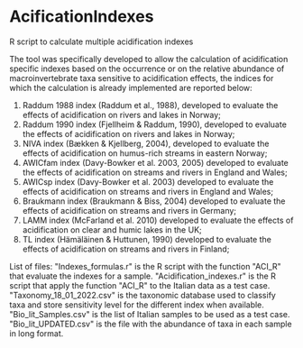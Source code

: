 # AcificationIndexes
R script to calculate multiple acidification indexes

The tool was specifically developed to allow the calculation of acidification specific indexes based on the occurrence or on the relative abundance of macroinvertebrate taxa sensitive to acidification effects, the indices for which the calculation is already implemented are reported below: 
1.	Raddum 1988 index (Raddum et al., 1988), developed to evaluate the effects of acidification on rivers and lakes in Norway; 
2.	Raddum 1990 index (Fjellheim & Raddum, 1990), developed to evaluate the effects of acidification on rivers and lakes in Norway;  
3.	NIVA index (Bækken & Kjellberg, 2004), developed to evaluate the effects of acidification on humus-rich streams in eastern Norway; 
4.	AWICfam index (Davy-Bowker et al. 2003, 2005) developed to evaluate the effects of acidification on streams and rivers in England and Wales;
5.	AWICsp index (Davy-Bowker et al. 2003) developed to evaluate the effects of acidification on streams and rivers in England and Wales; 
6.	Braukmann index (Braukmann & Biss, 2004) developed to evaluate the effects of acidification on streams and rivers in Germany; 
7.	LAMM index (McFarland et al. 2010) developed to evaluate the effects of acidification on clear and humic lakes in the UK; 
8.	TL index (Hämäläinen & Huttunen, 1990) developed to evaluate the effects of acidification on streams and rivers in Finland;

List of files:
"Indexes_formulas.r" is the R script with the function "ACI_R" that evaluate the indexes for a sample.
"Acidification_indexes.r" is the R script that apply the function "ACI_R" to the Italian data as a test case.
"Taxonomy_18_01_2022.csv" is the taxonomic database used to classify taxa and store sensitivity level for the different index when available.
"Bio_lit_Samples.csv" is the list of Italian samples to be used as a test case.
"Bio_lit_UPDATED.csv" is the file with the abundance of taxa in each sample in long format.
